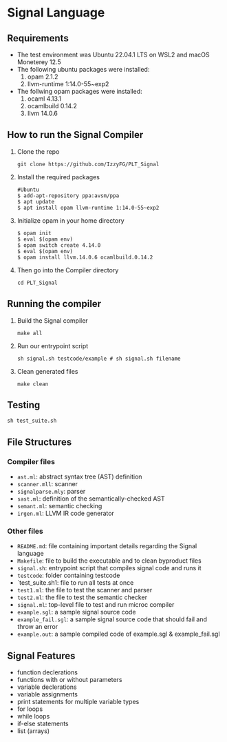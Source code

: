 # Signal Language

## Requirements

- The test environment was Ubuntu 22.04.1 LTS on WSL2 and macOS Moneterey 12.5
- The following ubuntu packages were installed:
  1. opam 2.1.2
  2. llvm-runtime 1:14.0-55~exp2
- The follwing opam packages were installed:
  1. ocaml 4.13.1
  2. ocamlbuild 0.14.2
  3. llvm 14.0.6

## How to run the Signal Compiler

1. Clone the repo

    ```console
    git clone https://github.com/IzzyFG/PLT_Signal
    ```

2. Install the required packages

    ```console
    #Ubuntu
    $ add-apt-repository ppa:avsm/ppa
    $ apt update
    $ apt install opam llvm-runtime 1:14.0-55~exp2 
    ```

3. Initialize opam in your home directory
  
    ```console
    $ opam init
    $ eval $(opam env)
    $ opam switch create 4.14.0
    $ eval $(opam env)
    $ opam install llvm.14.0.6 ocamlbuild.0.14.2
    ```

4. Then go into the Compiler directory

    ```console
    cd PLT_Signal
    ```

## Running the compiler

1. Build the Signal compiler

    ```console
    make all
    ```

2. Run our entrypoint script

    ```console
    sh signal.sh testcode/example # sh signal.sh filename
    ```

3. Clean generated files

    ```console
    make clean
    ```

## Testing

```console
sh test_suite.sh
```

## File Structures

### Compiler files

- `ast.ml`: abstract syntax tree (AST) definition
- `scanner.mll`: scanner
- `signalparse.mly`: parser
- `sast.ml`: definition of the semantically-checked AST
- `semant.ml`: semantic checking
- `irgen.ml`: LLVM IR code generator

### Other files

- `README.md`: file containing important details regarding the Signal language
- `Makefile`: file to build the executable and to clean byproduct files
- `signal.sh`: entrypoint script that compiles signal code and runs it
- `testcode`: folder containing testcode
- `test_suite.sh1: file to run all tests at once
- `test1.ml`: the file to test the scanner and parser
- `test2.ml`: the file to test the semantic checker
- `signal.ml`: top-level file to test and run microc compiler
- `example.sgl`: a sample signal source code
- `example_fail.sgl`: a sample signal source code that should fail and throw an error
- `example.out`: a sample compiled code of example.sgl & example_fail.sgl

## Signal Features

- function declerations
- functions with or without parameters
- variable declerations
- variable assignments
- print statements for multiple variable types
- for loops
- while loops
- if-else statements
- list (arrays)
